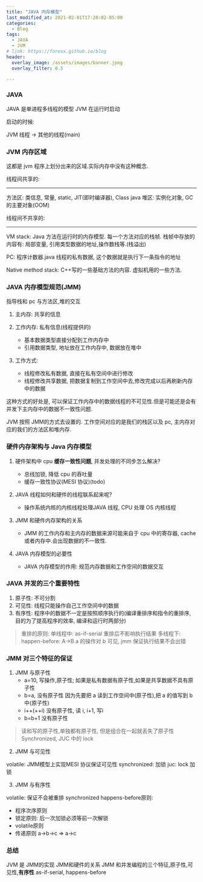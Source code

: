 ```yaml
---
title: "JAVA 内存模型"
last_modified_at: 2021-02-01T17:20:02-05:00
categories:
  - Blog
tags:
  - JAVA
  - JVM
# link: https://foresx.github.io/blog
header:
  overlay_image: /assets/images/banner.jpeg
  overlay_filter: 0.5

---
```


### JAVA

JAVA 是单进程多线程的模型
JVM 在运行时启动

启动的时候:

JVM 线程 -> 其他的线程(main)

### JVM 内存区域

这都是 jvm 程序上划分出来的区域.实际内存中没有这种概念.

线程间共享的:

---
方法区: 类信息, 常量, static, JIT(即时编译器), Class
java 堆区: 实例化对象, GC的主要对象(OOM)

线程间不共享的:

---
VM stack: Java 方法在运行时的内存模型. 每一个方法对应的栈帧. 栈帧中存放的内容有: 局部变量, 引用类型数据的地址,操作数栈等.(栈溢出)

PC: 程序计数器.java 线程的私有数据, 这个数据就是执行下一条指令的地址

Native method stack: C++写的一些基础方法的内容. 虚拟机用的一些方法.

### JAVA 内存模型规范(JMM)

指导栈和 pc 与方法区,堆的交互

1. 主内存: 共享的信息

2. 工作内存: 私有信息(线程提供的)

   - 基本数据类型直接分配到工作内存中
   - 引用数据类型, 地址放在工作内存中, 数据放在堆中

3. 工作方式:

   - 线程修改私有数据, 直接在私有空间中进行修改
   - 线程修改共享数据, 把数据复制到工作空间中去,修改完成以后再刷新内存中的数据

这种方式的好处是, 可以保证工作内存中的数据线程的不可见性.但是可能还是会有并发下主内存中的数据不一致性问题.

JVM 按照 JMM的方式去设置的.
工作空间对应的是我们的栈区以及 pc, 主内存对应的我们的方法区和堆内存.

### 硬件内存架构与 Java 内存模型

1. 硬件架构中 cpu **缓存一致性问题**, 并发处理的不同步怎么解决?

   - 总线加锁, 降低 cpu 的吞吐量
   - 缓存一致性协议(MESI 协议)(todo)

2. JAVA 线程如何和硬件的线程联系起来呢?

   - 操作系统内核的内核线程处理JAVA 线程, CPU 处理 OS 内核线程

3. JMM 和硬件内存架构的关系

   - JMM 的工作内存和主内存的数据来源可能来自于 cpu 中的寄存器, cache 或者内存中.会出现数据的不一致性.

4. JAVA 内存模型的必要性

   - JAVA 内存模型的作用: 规范内存数据和工作空间的数据交互

### JAVA 并发的三个重要特性

1. 原子性: 不可分割
2. 可见性: 线程只能操作自己工作空间中的数据
3. 有序性: 程序中的数据不一定是按照顺序执行的(编译重排序和指令的重排序, 目的为了提高程序的效率, 编译和运行时两部分)

> 重排的原则:
> 单线程中: as-if-serial 重排后不影响执行结果
> 多线程下: happen-before: A->B a 的操作对 b 可见, jmm 保证执行结果不会出错

### JMM 对三个特征的保证

1. JMM 与原子性
   - a=10, 写操作,原子性; 如果是私有数据有原子性,如果是共享数据不具有原子性
   - b=a, 没有原子性 因为先要把 a 读到工作空间中(原子性),把 a 的值写到 b 中(原子性)
   - i++(++i) 没有原子性, 读 i, i+1, 写i
   - b=b+1 没有原子性

> 读和写的原子性,单独都有原子性, 但是组合在一起就丢失了原子性
> Synchronized, JUC 中的 lock

2. JMM 与可见性

volatile: JMM模型上实现MESI 协议保证可见性
synchronized: 加锁
juc: lock 加锁

3. JMM 与有序性

volatile: 保证不会被重排
synchronized
happens-before原则:
   - 程序次序原则
   - 锁定原则: 后一次加锁必须等前一次解锁
   - volatile原则
   - 传递原则 a->b->c => a->c

### 总结

JVM 是 JMM的实现
JMM和硬件的关系
JMM 和并发编程的三个特征,原子性,可见性,**有序性** as-if-serial, happens-before